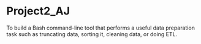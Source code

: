 # Project2_AJ

To build a Bash command-line tool that performs a useful data preparation task such as truncating data, sorting it, cleaning data, or doing ETL. 
